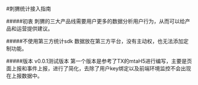 #刺猬统计接入指南

#####初衷
刺猬的三大产品线需要用户更多的数据分析用户行为，从而可以给产品和运营提供建议。

#####不使用第三方统计sdk
数据放在第三方平台，没有主动权，也无法添加定制功能。

#####版本
v0.0.1测试版本
 第一个版本是参考了TX的mtaH5进行编写，主要是页面上报和事件上报，进行了简化，去除了用户key绑定以及前端环境监控不会出现在上报数据中。

###